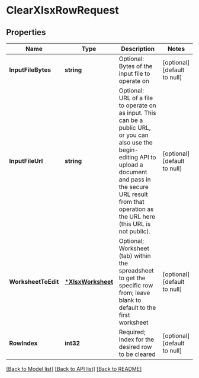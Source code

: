# ClearXlsxRowRequest

## Properties
Name | Type | Description | Notes
------------ | ------------- | ------------- | -------------
**InputFileBytes** | **string** | Optional: Bytes of the input file to operate on | [optional] [default to null]
**InputFileUrl** | **string** | Optional: URL of a file to operate on as input.  This can be a public URL, or you can also use the begin-editing API to upload a document and pass in the secure URL result from that operation as the URL here (this URL is not public). | [optional] [default to null]
**WorksheetToEdit** | [***XlsxWorksheet**](XlsxWorksheet.md) | Optional; Worksheet (tab) within the spreadsheet to get the specific row from; leave blank to default to the first worksheet | [optional] [default to null]
**RowIndex** | **int32** | Required; Index for the desired row to be cleared | [optional] [default to null]

[[Back to Model list]](../README.md#documentation-for-models) [[Back to API list]](../README.md#documentation-for-api-endpoints) [[Back to README]](../README.md)


